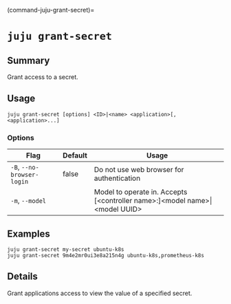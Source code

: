 (command-juju-grant-secret)=
# `juju grant-secret`
## Summary
Grant access to a secret.

## Usage
```juju grant-secret [options] <ID>|<name> <application>[,<application>...]```

### Options
| Flag | Default | Usage |
| --- | --- | --- |
| `-B`, `--no-browser-login` | false | Do not use web browser for authentication |
| `-m`, `--model` |  | Model to operate in. Accepts [&lt;controller name&gt;:]&lt;model name&gt;&#x7c;&lt;model UUID&gt; |

## Examples

    juju grant-secret my-secret ubuntu-k8s
    juju grant-secret 9m4e2mr0ui3e8a215n4g ubuntu-k8s,prometheus-k8s


## Details

Grant applications access to view the value of a specified secret.